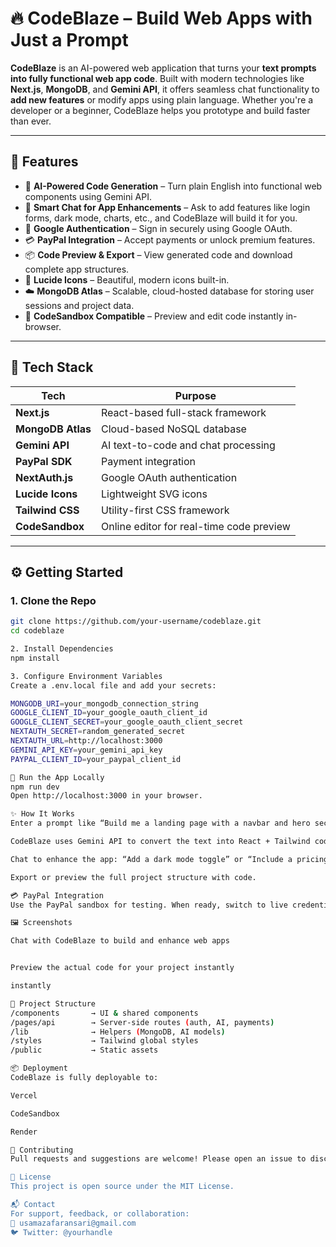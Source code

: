 # 🔥 CodeBlaze – Build Web Apps with Just a Prompt

**CodeBlaze** is an AI-powered web application that turns your **text prompts into fully functional web app code**. Built with modern technologies like **Next.js**, **MongoDB**, and **Gemini API**, it offers seamless chat functionality to **add new features** or modify apps using plain language. Whether you're a developer or a beginner, CodeBlaze helps you prototype and build faster than ever.

---

## 🚀 Features

- 🧠 **AI-Powered Code Generation** – Turn plain English into functional web components using Gemini API.
- 💬 **Smart Chat for App Enhancements** – Ask to add features like login forms, dark mode, charts, etc., and CodeBlaze will build it for you.
- 🔐 **Google Authentication** – Sign in securely using Google OAuth.
- 💳 **PayPal Integration** – Accept payments or unlock premium features.
- 📦 **Code Preview & Export** – View generated code and download complete app structures.
- 🧭 **Lucide Icons** – Beautiful, modern icons built-in.
- ☁️ **MongoDB Atlas** – Scalable, cloud-hosted database for storing user sessions and project data.
- 🧪 **CodeSandbox Compatible** – Preview and edit code instantly in-browser.

---

## 🧰 Tech Stack

| Tech              | Purpose                                  |
| ----------------- | ---------------------------------------- |
| **Next.js**       | React-based full-stack framework         |
| **MongoDB Atlas** | Cloud-based NoSQL database               |
| **Gemini API**    | AI text-to-code and chat processing      |
| **PayPal SDK**    | Payment integration                      |
| **NextAuth.js**   | Google OAuth authentication              |
| **Lucide Icons**  | Lightweight SVG icons                    |
| **Tailwind CSS**  | Utility-first CSS framework              |
| **CodeSandbox**   | Online editor for real-time code preview |

---

## ⚙️ Getting Started

### 1. Clone the Repo

```bash
git clone https://github.com/your-username/codeblaze.git
cd codeblaze

2. Install Dependencies
npm install

3. Configure Environment Variables
Create a .env.local file and add your secrets:

MONGODB_URI=your_mongodb_connection_string
GOOGLE_CLIENT_ID=your_google_oauth_client_id
GOOGLE_CLIENT_SECRET=your_google_oauth_client_secret
NEXTAUTH_SECRET=random_generated_secret
NEXTAUTH_URL=http://localhost:3000
GEMINI_API_KEY=your_gemini_api_key
PAYPAL_CLIENT_ID=your_paypal_client_id

🧪 Run the App Locally
npm run dev
Open http://localhost:3000 in your browser.

✨ How It Works
Enter a prompt like “Build me a landing page with a navbar and hero section”.

CodeBlaze uses Gemini API to convert the text into React + Tailwind code.

Chat to enhance the app: “Add a dark mode toggle” or “Include a pricing section”.

Export or preview the full project structure with code.

💳 PayPal Integration
Use the PayPal sandbox for testing. When ready, switch to live credentials to accept real payments.

🖼️ Screenshots

Chat with CodeBlaze to build and enhance web apps


Preview the actual code for your project instantly

instantly

📁 Project Structure
/components       → UI & shared components
/pages/api        → Server-side routes (auth, AI, payments)
/lib              → Helpers (MongoDB, AI models)
/styles           → Tailwind global styles
/public           → Static assets

📦 Deployment
CodeBlaze is fully deployable to:

Vercel

CodeSandbox

Render

🙌 Contributing
Pull requests and suggestions are welcome! Please open an issue to discuss what you'd like to change.

📄 License
This project is open source under the MIT License.

📬 Contact
For support, feedback, or collaboration:
📧 usamazafaransari@gmail.com
🐦 Twitter: @yourhandle
```
